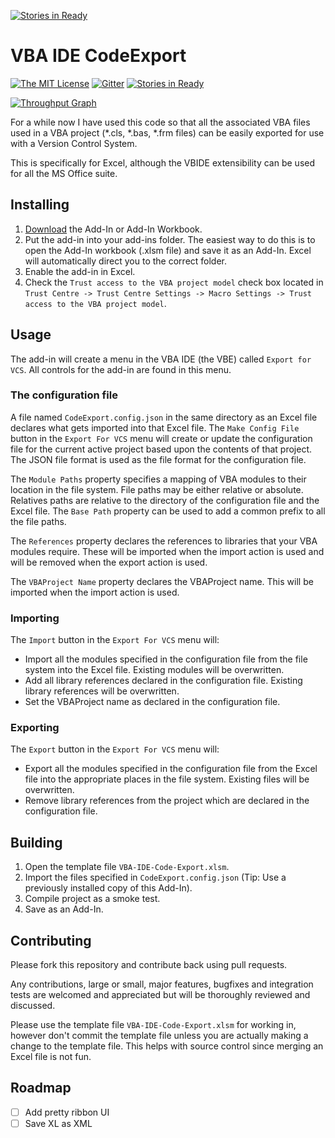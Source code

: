 [![Stories in Ready](https://badge.waffle.io/spences10/VBA-IDE-Code-Export.png?label=ready&title=Ready)](https://waffle.io/spences10/VBA-IDE-Code-Export)
# VBA IDE CodeExport

[![The MIT License](https://img.shields.io/badge/license-MIT-orange.svg?style=flat-square)](http://opensource.org/licenses/MIT)
[![Gitter](https://img.shields.io/gitter/room/nwjs/nw.js.svg?style=flat-square)](https://gitter.im/VBA-IDE-Code-Export)
[![Stories in Ready](https://badge.waffle.io/spences10/VBA-IDE-Code-Export.png?label=ready&title=Ready)](https://waffle.io/spences10/VBA-IDE-Code-Export)

[![Throughput Graph](https://graphs.waffle.io/spences10/VBA-IDE-Code-Export/throughput.svg)](https://waffle.io/spences10/VBA-IDE-Code-Export/metrics/throughput)

For a while now I have used this code so that all the associated VBA files used in a VBA project (*.cls, *.bas, *.frm files) can be easily exported for use with a Version Control System.

This is specifically for Excel, although the VBIDE extensibility can be used for all the MS Office suite.

## Installing

1. [Download](https://github.com/spences10/VBA-IDE-Code-Export/releases) the Add-In or Add-In Workbook.
2. Put the add-in into your add-ins folder. The easiest way to do this is to open the Add-In workbook (.xlsm file) and save it as an Add-In. Excel will automatically direct you to the correct folder.
3. Enable the add-in in Excel.
4. Check the `Trust access to the VBA project model` check box located in `Trust Centre -> Trust Centre Settings -> Macro Settings -> Trust access to the VBA project model`.

## Usage

The add-in will create a menu in the VBA IDE (the VBE) called `Export for VCS`. All controls for the add-in are found in this menu.

### The configuration file

A file named `CodeExport.config.json` in the same directory as an Excel file declares what gets imported into that Excel file. The `Make Config File` button in the `Export For VCS` menu will create or update the configuration file for the current active project based upon the contents of that project. The JSON file format is used as the file format for the configuration file.

The `Module Paths` property specifies a mapping of VBA modules to their location in the file system. File paths may be either relative or absolute. Relatives paths are relative to the directory of the configuration file and the Excel file. The `Base Path` property can be used to add a common prefix to all the file paths.

The `References` property declares the references to libraries that your VBA modules require. These will be imported when the import action is used and will be removed when the export action is used.

The `VBAProject Name` property declares the VBAProject name. This will be imported when the import action is used.

### Importing

The `Import` button in the `Export For VCS` menu will:

* Import all the modules specified in the configuration file from the file system into the Excel file. Existing modules will be overwritten.
* Add all library references declared in the configuration file. Existing library references will be overwritten.
* Set the VBAProject name as declared in the configuration file.


### Exporting

The `Export` button in the `Export For VCS` menu will:

* Export all the modules specified in the configuration file from the Excel file into the appropriate places in the file system. Existing files will be overwritten.
* Remove library references from the project which are declared in the configuration file.

## Building

1. Open the template file `VBA-IDE-Code-Export.xlsm`.
2. Import the files specified in `CodeExport.config.json` (Tip: Use a previously installed copy of this Add-In).
3. Compile project as a smoke test.
5. Save as an Add-In.

## Contributing
Please fork this repository and contribute back using pull requests.

Any contributions, large or small, major features, bugfixes and integration tests are welcomed and appreciated but will be thoroughly reviewed and discussed.

Please use the template file `VBA-IDE-Code-Export.xlsm` for working in, however don't commit the template file unless you are actually making a change to the template file. This helps with source control since merging an Excel file is not fun.

## Roadmap

- [ ] Add pretty ribbon UI
- [ ] Save XL as XML
